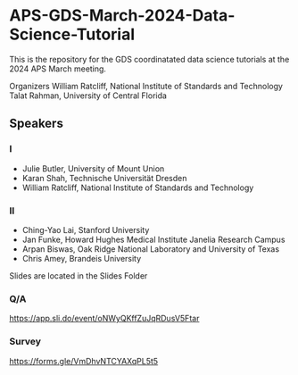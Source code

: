 # APS-GDS-March-2024-Data-Science-Tutorial

This is the repository for the GDS coordinatated data science tutorials at the 2024 APS March meeting.

Organizers
William Ratcliff, National Institute of Standards and Technology
Talat Rahman, University of Central Florida


## Speakers
### I
- Julie Butler, University of Mount Union
- Karan Shah, Technische Universität Dresden
- William Ratcliff, National Institute of Standards and Technology
### II
- Ching-Yao Lai, Stanford University
- Jan Funke, Howard Hughes Medical Institute Janelia Research Campus
- Arpan Biswas, Oak Ridge National Laboratory and University of Texas
- Chris Amey, Brandeis University

Slides are located in the Slides Folder

### Q/A
https://app.sli.do/event/oNWyQKffZuJqRDusV5Ftar

### Survey
https://forms.gle/VmDhvNTCYAXqPL5t5


